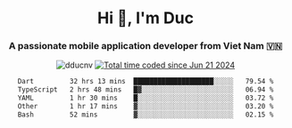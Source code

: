 <h1 align="center">
  Hi 👋, I'm  Duc</h1>
<h3 align="center">A passionate mobile application developer from Viet Nam 🇻🇳</h3>  
  
<p align="center"> <img src="https://komarev.com/ghpvc/?username=dducnv&label=Profile%20views&color=0e75b6&style=flat" alt="dducnv" /> 
<a href="https://wakatime.com/@4d2a2cd9-1bcb-4dd1-84a4-dce128a35137"><img src="https://wakatime.com/badge/user/4d2a2cd9-1bcb-4dd1-84a4-dce128a35137.svg" alt="Total time coded since Jun 21 2024" /></a>
</p>  

<div align="center">
  <!--START_SECTION:waka-->

```txt
Dart         32 hrs 13 mins  ████████████████████░░░░░   79.54 %
TypeScript   2 hrs 48 mins   █▓░░░░░░░░░░░░░░░░░░░░░░░   06.94 %
YAML         1 hr 30 mins    █░░░░░░░░░░░░░░░░░░░░░░░░   03.72 %
Other        1 hr 17 mins    ▓░░░░░░░░░░░░░░░░░░░░░░░░   03.20 %
Bash         52 mins         ▓░░░░░░░░░░░░░░░░░░░░░░░░   02.15 %
```

<!--END_SECTION:waka-->
</div>




  
